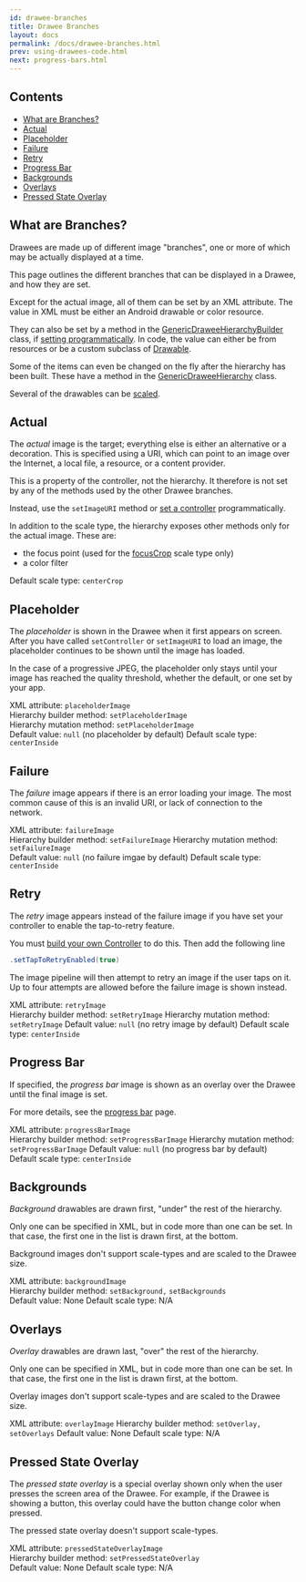 ```yaml
---
id: drawee-branches
title: Drawee Branches
layout: docs
permalink: /docs/drawee-branches.html
prev: using-drawees-code.html
next: progress-bars.html
---
```


## Contents

* [What are Branches?](#what-are-branches)
* [Actual](#Actual)
* [Placeholder](#Placeholder)
* [Failure](#Failure)
* [Retry](#Retry)
* [Progress Bar](#ProgressBar)
* [Backgrounds](#Backgrounds)
* [Overlays](#Overlays)
* [Pressed State Overlay](#PressedStateOverlay)

## What are Branches?

Drawees are made up of different image "branches", one or more of which may be actually displayed at a time.

This page outlines the different branches that can be displayed in a Drawee, and how they are set.

Except for the actual image, all of them can be set by an XML attribute. The value in XML must be either an Android drawable or color resource.

 They can also be set by a method in the [GenericDraweeHierarchyBuilder](../javadoc/reference/com/facebook/drawee/generic/GenericDraweeHierarchyBuilder.html) class, if [setting programmatically](using-drawees-code.html). In code, the value can either be from resources or be a custom subclass of [Drawable](http://developer.android.com/reference/android/graphics/drawable/Drawable.html).

Some of the items can even be changed on the fly after the hierarchy has been built. These have a method in the [GenericDraweeHierarchy](../javadoc/reference/com/facebook/drawee/generic/GenericDraweeHierarchy.html) class.

Several of the drawables can be [scaled](scaling.html).

## Actual

The _actual_ image is the target; everything else is either an alternative or a decoration. This is specified using a URI, which can point to an image over the Internet, a local file, a resource, or a content provider.

This is a property of the controller, not the hierarchy. It therefore is not set by any of the methods used by the other Drawee branches.

Instead, use the `setImageURI` method or [set a controller](using-controllerbuilder.html) programmatically.

In addition to the scale type, the hierarchy exposes other methods only for the actual image. These are:

* the focus point (used for the [focusCrop](scaling.html#FocusCrop) scale type only)
* a color filter

Default scale type: `centerCrop`

## Placeholder

The _placeholder_ is shown in the Drawee when it first appears on screen. After you have called `setController` or `setImageURI` to load an image, the placeholder continues to be shown until the image has loaded. 

In the case of a progressive JPEG, the placeholder only stays until your image has reached the quality threshold, whether the default, or one set by your app.

XML attribute: `placeholderImage`  
Hierarchy builder method: `setPlaceholderImage`  
Hierarchy mutation method: `setPlaceholderImage`  
Default value: `null` (no placeholder by default)
Default scale type: `centerInside`  

## Failure

The _failure_ image appears if there is an error loading your image. The most common cause of this is an invalid URI, or lack of connection to the network.

XML attribute: `failureImage`  
Hierarchy builder method: `setFailureImage`
Hierarchy mutation method: `setFailureImage`  
Default value: `null` (no failure imgae by default)
Default scale type: `centerInside`

## Retry

The _retry_ image appears instead of the failure image if you have set your controller to enable the tap-to-retry feature. 

You must [build your own Controller](using-controllerbuilder.html) to do this. Then add the following line

```java
.setTapToRetryEnabled(true)
```

The image pipeline will then attempt to retry an image if the user taps on it. Up to four attempts are allowed before the failure image is shown instead.

XML attribute: `retryImage`  
Hierarchy builder method: `setRetryImage`
Hierarchy mutation method: `setRetryImage`
Default value: `null` (no retry image by default)
Default scale type: `centerInside`

## <a name="ProgressBar"></a>Progress Bar

If specified, the _progress bar_ image is shown as an overlay over the Drawee until the final image is set.

For more details, see the [progress bar](progress-bars.html) page.

XML attribute: `progressBarImage`  
Hierarchy builder method: `setProgressBarImage` 
Hierarchy mutation method: `setProgressBarImage`
Default value: `null` (no progress bar by default)
Default scale type: `centerInside`

## Backgrounds

_Background_ drawables are drawn first, "under" the rest of the hierarchy. 

Only one can be specified in XML, but in code more than one can be set. In that case, the first one in the list is drawn first, at the bottom.

Background images don't support scale-types and are scaled to the Drawee size. 

XML attribute: `backgroundImage`  
Hierarchy builder method: `setBackground,` `setBackgrounds`    
Default value: None
Default scale type: N/A

## Overlays

_Overlay_ drawables are drawn last, "over" the rest of the hierarchy. 

Only one can be specified in XML, but in code more than one can be set. In that case, the first one in the list is drawn first, at the bottom.

Overlay images don't support scale-types and are scaled to the Drawee size. 

XML attribute: `overlayImage`
Hierarchy builder method: `setOverlay,` `setOverlays`
Default value: None
Default scale type: N/A

## <a name="PressedStateOverlay"></a>Pressed State Overlay

The _pressed state overlay_ is a special overlay shown only when the user presses the screen area of the Drawee. For example, if the Drawee is showing a button, this overlay could have the button change color when pressed.

The pressed state overlay doesn't support scale-types.

XML attribute: `pressedStateOverlayImage`  
Hierarchy builder method: `setPressedStateOverlay`    
Default value: None
Default scale type: N/A

